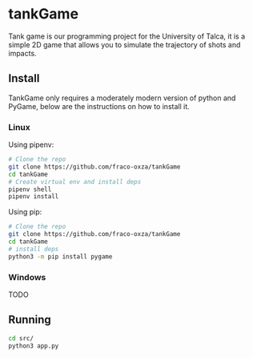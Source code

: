 # tankGame

Tank game is our programming project for the University of Talca, it is a simple
2D game that allows you to simulate the trajectory of shots and impacts.

## Install

TankGame only requires a moderately modern version of python and PyGame, below
are the instructions on how to install it.

### Linux

Using pipenv:

```bash
# Clone the repo
git clone https://github.com/fraco-oxza/tankGame
cd tankGame
# Create virtual env and install deps
pipenv shell
pipenv install
```

Using pip:

```bash
# Clone the repo
git clone https://github.com/fraco-oxza/tankGame
cd tankGame
# install deps
python3 -m pip install pygame
```

### Windows

TODO

## Running

```bash
cd src/
python3 app.py
```
